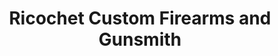 ---
title: "Ricochet Custom Firearms and Gunsmith"
url: /lockwood/ricochet-custom-firearms-and-gunsmith/
shop: Waffen
---